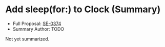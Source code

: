 # Add sleep(for:) to Clock (Summary)

* Full Proposal: [SE-0374](https://github.com/apple/swift-evolution/blob/main/proposals/0374-clock-sleep-for.md)
* Summary Author: TODO

Not yet summarized.
